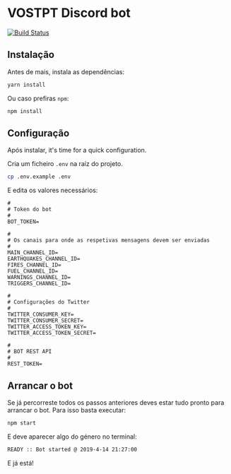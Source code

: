 # VOSTPT Discord bot

[![Build Status](https://travis-ci.com/vostpt/bot.svg?branch=master)](https://travis-ci.com/vostpt/bot)

## Instalação
Antes de mais, instala as dependências:
```sh
yarn install
```

Ou caso prefiras `npm`:
```sh
npm install
```

## Configuração
Após instalar, it's time for a quick configuration.

Cria um ficheiro `.env` na raíz do projeto.

```sh
cp .env.example .env
```

E edita os valores necessários:

```
#
# Token do bot
#
BOT_TOKEN=

#
# Os canais para onde as respetivas mensagens devem ser enviadas
#
MAIN_CHANNEL_ID=
EARTHQUAKES_CHANNEL_ID=
FIRES_CHANNEL_ID=
FUEL_CHANNEL_ID=
WARNINGS_CHANNEL_ID=
TRIGGERS_CHANNEL_ID=

#
# Configurações do Twitter
#
TWITTER_CONSUMER_KEY=
TWITTER_CONSUMER_SECRET=
TWITTER_ACCESS_TOKEN_KEY=
TWITTER_ACCESS_TOKEN_SECRET=

#
# BOT REST API
#
REST_TOKEN=
```

## Arrancar o bot
Se já percorreste todos os passos anteriores deves estar tudo pronto para arrancar o bot. Para isso basta executar:

```sh
npm start
```

E deve aparecer algo do género no terminal:
```sh
READY :: Bot started @ 2019-4-14 21:27:00
```

E já está!
